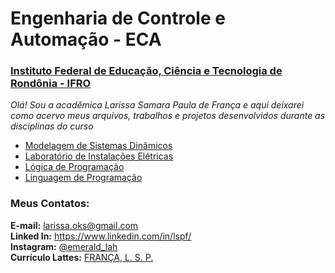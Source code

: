 # Engenharia de Controle e Automação - ECA  
### [Instituto Federal de Educação, Ciência e Tecnologia de Rondônia - IFRO](https://www.ifro.edu.br/)  

*Olá! Sou a acadêmica Larissa Samara Paula de França e aqui deixarei como acervo meus arquivos, trabalhos e projetos desenvolvidos durante as disciplinas do curso*  
  
- [Modelagem de Sistemas Dinâmicos](https://github.com/EmeraldL/eca_ifro/tree/master/MSD)  
- [Laboratório de Instalações Elétricas](https://github.com/EmeraldL/eca_ifro/tree/master/LIE)  
- [Lógica de Programação](https://github.com/EmeraldL/my_codes/tree/master/my_submissions_UOJ)  
- [Linguagem de Programação](https://github.com/EmeraldL/my_codes)  

### Meus Contatos:  
  
<b>E-mail:</b> larissa.oks@gmail.com  
<b>Linked In:</b> <a href="https://www.linkedin.com/in/lspf/" target="_blank">https://www.linkedin.com/in/lspf/</a>  
<b>Instagram:</b> <a href="https://www.instagram.com/emerald_lah/" target="_blank">@emerald_lah</a>  
<b>Currículo Lattes:</b> <a href="http://lattes.cnpq.br/3588136289045136" target="_blank">FRANÇA, L. S. P.</a>
